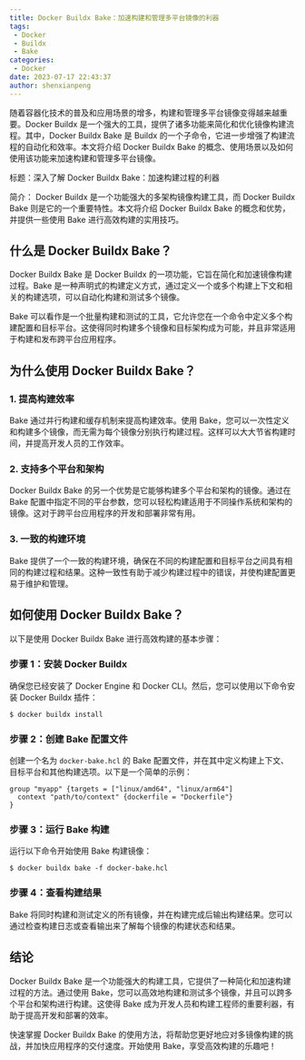 ```yaml
---
title: Docker Buildx Bake：加速构建和管理多平台镜像的利器
tags:
 - Docker
 - Buildx
 - Bake 
categories:
 - Docker
date: 2023-07-17 22:43:37
author: shenxianpeng
---
```


随着容器化技术的普及和应用场景的增多，构建和管理多平台镜像变得越来越重要。Docker Buildx 是一个强大的工具，提供了诸多功能来简化和优化镜像构建流程。其中，Docker Buildx Bake 是 Buildx 的一个子命令，它进一步增强了构建流程的自动化和效率。本文将介绍 Docker Buildx Bake 的概念、使用场景以及如何使用该功能来加速构建和管理多平台镜像。

标题：深入了解 Docker Buildx Bake：加速构建过程的利器

简介：
Docker Buildx 是一个功能强大的多架构镜像构建工具，而 Docker Buildx Bake 则是它的一个重要特性。本文将介绍 Docker Buildx Bake 的概念和优势，并提供一些使用 Bake 进行高效构建的实用技巧。

## 什么是 Docker Buildx Bake？

Docker Buildx Bake 是 Docker Buildx 的一项功能，它旨在简化和加速镜像构建过程。Bake 是一种声明式的构建定义方式，通过定义一个或多个构建上下文和相关的构建选项，可以自动化构建和测试多个镜像。

Bake 可以看作是一个批量构建和测试的工具，它允许您在一个命令中定义多个构建配置和目标平台。这使得同时构建多个镜像和目标架构成为可能，并且非常适用于构建和发布跨平台应用程序。

## 为什么使用 Docker Buildx Bake？

### 1. 提高构建效率

Bake 通过并行构建和缓存机制来提高构建效率。使用 Bake，您可以一次性定义和构建多个镜像，而无需为每个镜像分别执行构建过程。这样可以大大节省构建时间，并提高开发人员的工作效率。

### 2. 支持多个平台和架构

Docker Buildx Bake 的另一个优势是它能够构建多个平台和架构的镜像。通过在 Bake 配置中指定不同的平台参数，您可以轻松构建适用于不同操作系统和架构的镜像。这对于跨平台应用程序的开发和部署非常有用。

### 3. 一致的构建环境

Bake 提供了一个一致的构建环境，确保在不同的构建配置和目标平台之间具有相同的构建过程和结果。这种一致性有助于减少构建过程中的错误，并使构建配置更易于维护和管理。

## 如何使用 Docker Buildx Bake？

以下是使用 Docker Buildx Bake 进行高效构建的基本步骤：

### 步骤 1：安装 Docker Buildx
确保您已经安装了 Docker Engine 和 Docker CLI。然后，您可以使用以下命令安装 Docker Buildx 插件：

```$ docker buildx install```

### 步骤 2：创建 Bake 配置文件

创建一个名为 `docker-bake.hcl` 的 Bake 配置文件，并在其中定义构建上下文、目标平台和其他构建选项。以下是一个简单的示例：

```hcl
group "myapp" {targets = ["linux/amd64", "linux/arm64"]
  context "path/to/context" {dockerfile = "Dockerfile"}
}
```

### 步骤 3：运行 Bake 构建

运行以下命令开始使用 Bake 构建镜像：

```$ docker buildx bake -f docker-bake.hcl```

### 步骤 4：查看构建结果

Bake 将同时构建和测试定义的所有镜像，并在构建完成后输出构建结果。您可以通过检查构建日志或查看输出来了解每个镜像的构建状态和结果。

## 结论

Docker Buildx Bake 是一个功能强大的构建工具，它提供了一种简化和加速构建过程的方法。通过使用 Bake，您可以高效地构建和测试多个镜像，并且可以跨多个平台和架构进行构建。这使得 Bake 成为开发人员和构建工程师的重要利器，有助于提高开发和部署的效率。

快速掌握 Docker Buildx Bake 的使用方法，将帮助您更好地应对多镜像构建的挑战，并加快应用程序的交付速度。开始使用 Bake，享受高效构建的乐趣吧！

